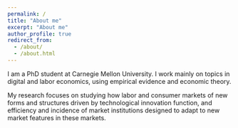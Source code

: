 ```yaml
---
permalink: /
title: "About me"
excerpt: "About me"
author_profile: true
redirect_from: 
  - /about/
  - /about.html
---
```



<!--<img class="img-responsive" style="float: left; margin: 0px 20px 20px 0px;" src="/images/" width="280">-->

I am a PhD student at Carnegie Mellon University. I work mainly on topics in digital and labor economics, using empirical evidence and economic theory.

My research focuses on studying how labor and consumer markets of new forms and structures driven by technological innovation function, and efficiency and incidence of market institutions designed to adapt to new market features in these markets.
